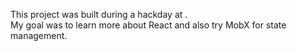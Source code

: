 This project was built during a hackday at </Salt>.  
My goal was to learn more about React and also try MobX for state management.
